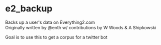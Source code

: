 # e2_backup
Backs up a user's data on Everything2.com  
Originally written by @enth w/ contributions by W Woods & A Shipkowski 

Goal is to use this to get a corpus for a twitter bot
